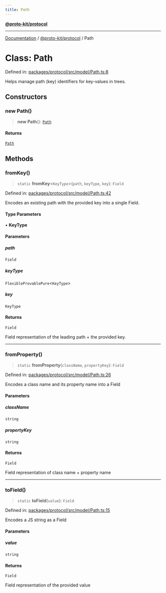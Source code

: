 ```yaml
---
title: Path
---
```


[**@proto-kit/protocol**](../README.md)

***

[Documentation](../../../README.md) / [@proto-kit/protocol](../README.md) / Path

# Class: Path

Defined in: [packages/protocol/src/model/Path.ts:8](https://github.com/proto-kit/framework/blob/4d6b3b6da51b3edee0fbf25ce72c1f59ec61e891/packages/protocol/src/model/Path.ts#L8)

Helps manage path (key) identifiers for key-values in trees.

## Constructors

### new Path()

> **new Path**(): [`Path`](Path.md)

#### Returns

[`Path`](Path.md)

## Methods

### fromKey()

> `static` **fromKey**\<`KeyType`\>(`path`, `keyType`, `key`): `Field`

Defined in: [packages/protocol/src/model/Path.ts:42](https://github.com/proto-kit/framework/blob/4d6b3b6da51b3edee0fbf25ce72c1f59ec61e891/packages/protocol/src/model/Path.ts#L42)

Encodes an existing path with the provided key into a single Field.

#### Type Parameters

• **KeyType**

#### Parameters

##### path

`Field`

##### keyType

`FlexibleProvablePure`\<`KeyType`\>

##### key

`KeyType`

#### Returns

`Field`

Field representation of the leading path + the provided key.

***

### fromProperty()

> `static` **fromProperty**(`className`, `propertyKey`): `Field`

Defined in: [packages/protocol/src/model/Path.ts:26](https://github.com/proto-kit/framework/blob/4d6b3b6da51b3edee0fbf25ce72c1f59ec61e891/packages/protocol/src/model/Path.ts#L26)

Encodes a class name and its property name into a Field

#### Parameters

##### className

`string`

##### propertyKey

`string`

#### Returns

`Field`

Field representation of class name + property name

***

### toField()

> `static` **toField**(`value`): `Field`

Defined in: [packages/protocol/src/model/Path.ts:15](https://github.com/proto-kit/framework/blob/4d6b3b6da51b3edee0fbf25ce72c1f59ec61e891/packages/protocol/src/model/Path.ts#L15)

Encodes a JS string as a Field

#### Parameters

##### value

`string`

#### Returns

`Field`

Field representation of the provided value
